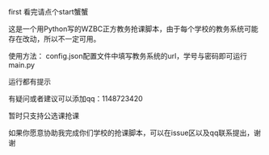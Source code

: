﻿first 看完请点个start蟹蟹

这是一个用Python写的WZBC正方教务抢课脚本，由于每个学校的教务系统可能存在改动，所以不一定可用。

使用方法：
config.json配置文件中填写教务系统的url，学号与密码即可运行main.py

运行都有提示

有疑问或者建议可以添加qq：1148723420

暂时只支持公选课抢课  

如果你愿意协助我完成你们学校的抢课脚本，可以在issue区以及qq联系提出，谢谢
